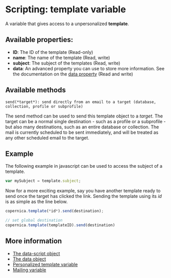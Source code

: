 # Scripting: template variable

A variable that gives access to a unpersonalized **template**.

## Available properties:

* **ID**: The ID of the template (Read-only)
* **name**: The name of the template (Read, write)
* **subject**: The subject of the templates (Read, write)
* **data**: An advanced property you can use to store more information. See 
the documentation on the [data property](./followups-scripting-data) (Read and write)

## Available methods

`send(*target*): send directly from an email to a target (database, collection, profile or subprofile)`

The send method can be used to send this template object to a *target*. The target can
be a normal single destination - such as a profile or a subprofile - but also many destinations, 
such as an entire database or collection. The mail is currently scheduled to be sent immediately,
and will be treated as any other scheduled email to the target.

## Example

The following example in javascript can be used to access the subject of a template.

```javascript
var mySubject = template.subject;
```

Now for a more exciting example, say you have another template ready to send once the target has clicked the link. 
Sending the template using its *id* is as simple as the line below.

```javascript
copernica.template(*id*).send(destination);

// set global destination
copernica.template(templateID).send(destination)
```

## More information

* [The data-script object](./followups-scripting)
* [The data object](./followups-scripting-data)
* [Personalized template variable](./followups-scripting-message)
* [Mailing variable](./followups-scripting-mailing)

